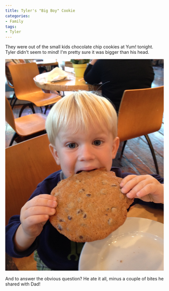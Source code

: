 ```yaml
---
title: Tyler's "Big Boy" Cookie
categories:
- Family
tags:
- Tyler
---
```


They were out of the small kids chocolate chip cookies at Yum! tonight. Tyler didn't seem to mind! I'm pretty sure it was bigger than his head.

![](/assets/posts/2012/20120909-205037.jpg)

And to answer the obvious question? He ate it all, minus a couple of bites he shared with Dad!
